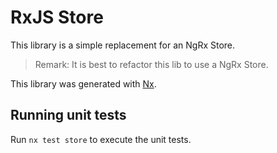 # RxJS Store

This library is a simple replacement for an NgRx Store.

> Remark: It is best to refactor this lib to use a NgRx Store.

This library was generated with [Nx](https://nx.dev).

## Running unit tests

Run `nx test store` to execute the unit tests.
